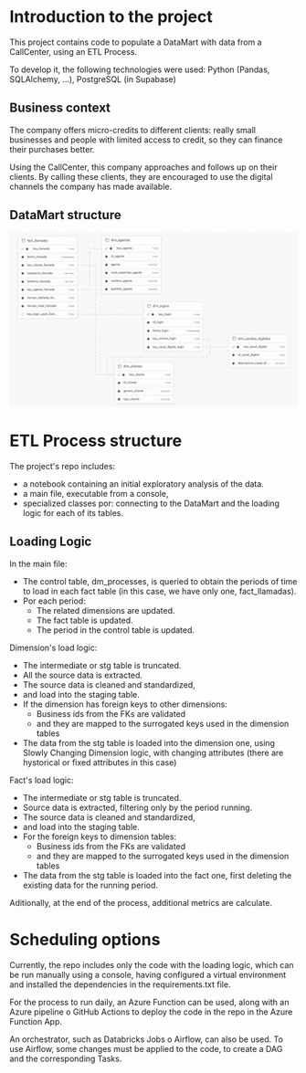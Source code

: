 # Introduction to the project

This project contains code to populate a DataMart with data from a CallCenter, using an ETL Process.

To develop it, the following technologies were used: Python (Pandas, SQLAlchemy, ...), PostgreSQL (in Supabase)

## Business context

The company offers micro-credits to different clients: really small businesses and people with limited access to credit, so they can finance their purchases better. 

Using the CallCenter, this company approaches and follows up on their clients. By calling these clients, they are encouraged to use the digital channels the company has made available.

## DataMart structure

![DataMart Structure](docs/DataMart_Schema.jpg)

# ETL Process structure

The project's repo includes:
- a notebook containing an initial exploratory analysis of the data.
- a main file, executable from a console,
- specialized classes por: connecting to the DataMart and the loading logic for each of its tables.

## Loading Logic 

In the main file:
- The control table, dm_processes, is queried to obtain the periods of time to load in each fact table (in this case, we have only one, fact_llamadas).
- Por each period:
    - The related dimensions are updated.
    - The fact table is updated.
    - The period in the control table is updated.

Dimension's load logic:
- The intermediate or stg table is truncated.
- All the source data is extracted.
- The source data is cleaned and standardized, 
- and load into the staging table.
- If the dimension has foreign keys to other dimensions:
    - Business ids from the FKs are validated
    - and they are mapped to the surrogated keys used in the dimension tables
- The data from the stg table is loaded into the dimension one, using Slowly Changing Dimension logic, with changing attributes (there are hystorical or fixed attributes in this case)

Fact's load logic:
- The intermediate or stg table is truncated.
- Source data is extracted, filtering only by the period running.
- The source data is cleaned and standardized, 
- and load into the staging table.
- For the foreign keys to dimension tables:
    - Business ids from the FKs are validated
    - and they are mapped to the surrogated keys used in the dimension tables
- The data from the stg table is loaded into the fact one, first deleting the existing data for the running period.

Aditionally, at the end of the process, additional metrics are calculate.

# Scheduling options

Currently, the repo includes only the code with the loading logic, which can be run manually using a console,
having configured a virtual environment and installed the dependencies in the requirements.txt file.

For the process to run daily, an Azure Function can be used, along with an Azure pipeline o GitHub Actions to deploy the code in the repo in the Azure Function App.

An orchestrator, such as Databricks Jobs o Airflow, can also be used. To use Airflow, some changes must be applied to the code, to create a DAG and the corresponding Tasks.